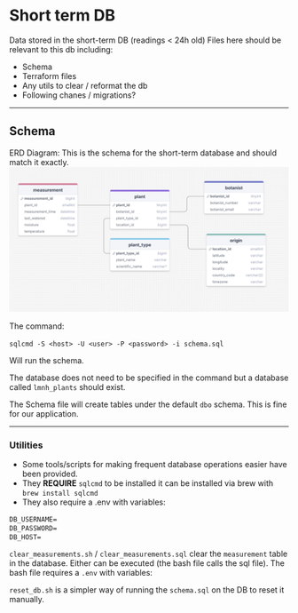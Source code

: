 # Short term DB

Data stored in the short-term DB (readings < 24h old) 
Files here should be relevant to this db including:

- Schema
- Terraform files
- Any  utils to clear / reformat the db
- Following chanes / migrations?

---

## Schema

ERD Diagram:
This is the schema for the short-term database and should match it exactly.
![ERD Diagram](../assets/ERD.png)



The command:

`sqlcmd -S <host> -U <user> -P <password> -i schema.sql`

Will run the schema.

The database does not need to be specified in the command but a database called `lmnh_plants` should exist.


The Schema file will create tables under the default `dbo` schema. This is fine for our application.

---

### Utilities

- Some tools/scripts for making frequent database operations easier have been provided.
- They **REQUIRE** `sqlcmd` to be installed it can be installed via brew with `brew install sqlcmd`
- They also require a .env with variables:

```
DB_USERNAME=
DB_PASSWORD=
DB_HOST=
```


`clear_measurements.sh` / `clear_measurements.sql` clear the `measurement` table in the database. Either can be executed (the bash file calls the sql file). The bash file requires a `.env` with variables:

`reset_db.sh` is a simpler way of running the `schema.sql` on the DB to reset it manually.
